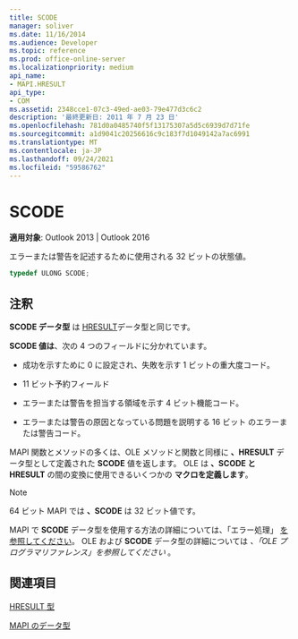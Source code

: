 ```yaml
---
title: SCODE
manager: soliver
ms.date: 11/16/2014
ms.audience: Developer
ms.topic: reference
ms.prod: office-online-server
ms.localizationpriority: medium
api_name:
- MAPI.HRESULT
api_type:
- COM
ms.assetid: 2348cce1-07c3-49ed-ae03-79e477d3c6c2
description: '最終更新日: 2011 年 7 月 23 日'
ms.openlocfilehash: 781d0a0485740f5f13175307a5d5c6939d7d71fe
ms.sourcegitcommit: a1d9041c20256616c9c183f7d1049142a7ac6991
ms.translationtype: MT
ms.contentlocale: ja-JP
ms.lasthandoff: 09/24/2021
ms.locfileid: "59586762"
---
```

# <a name="scode"></a>SCODE

**適用対象**: Outlook 2013 | Outlook 2016 
  
エラーまたは警告を記述するために使用される 32 ビットの状態値。 
  
```cpp
typedef ULONG SCODE;

```

## <a name="remarks"></a>注釈

**SCODE データ型** は [HRESULT](hresult.md)データ型と同じです。 
  
**SCODE 値は**、次の 4 つのフィールドに分かれています。 
  
- 成功を示すために 0 に設定され、失敗を示す 1 ビットの重大度コード。
    
- 11 ビット予約フィールド
    
- エラーまたは警告を担当する領域を示す 4 ビット機能コード。
    
- エラーまたは警告の原因となっている問題を説明する 16 ビット のエラーまたは警告コード。
    
MAPI 関数とメソッドの多くは、OLE メソッドと関数と同様に **、HRESULT** データ型として定義された **SCODE** 値を返します。 OLE は **、SCODE と HRESULT** の間の変換に使用できるいくつかの **マクロを定義します**。
  
> [!NOTE]
> 64 ビット MAPI では **、SCODE** は 32 ビット値です。 
  
MAPI で **SCODE** データ型を使用する方法の詳細については、「エラー処理」 [を参照してください](error-handling-in-mapi.md)。 OLE および **SCODE** データ型の詳細については  *、「OLE プログラマリファレンス」を参照してください*  。 
  
## <a name="see-also"></a>関連項目



[HRESULT 型](hresult.md)


[MAPI のデータ型](mapi-data-types.md)

